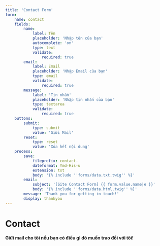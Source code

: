 ```yaml
---
title: 'Contact Form'
form:
    name: contact
    fields:
        name:
            label: Tên
            placeholder: 'Nhập tên của bạn'
            autocomplete: 'on'
            type: text
            validate:
                required: true
        email:
            label: Email
            placeholder: 'Nhập Email của bạn'
            type: email
            validate:
                required: true
        message:
            label: 'Tin nhắn'
            placeholder: 'Nhập tin nhắn của bạn'
            type: textarea
            validate:
                required: true
    buttons:
        submit:
            type: submit
            value: 'Giữi Mail'
        reset:
            type: reset
            value: 'Xóa hết nội dung'
    process:
        save:
            fileprefix: contact-
            dateformat: Ymd-His-u
            extension: txt
            body: '{% include ''forms/data.txt.twig'' %}'
        email:
            subject: '[Site Contact Form] {{ form.value.name|e }}'
            body: '{% include ''forms/data.html.twig'' %}'
        message: 'Thank you for getting in touch!'
        display: thankyou
---
```


# Contact
#### <p> Giữi mail cho tôi nếu bạn có điều gì đó muốn trao đổi với tôi!</p>